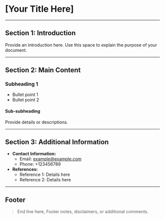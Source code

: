 <!-- A4 Template -->

# **[Your Title Here]**

---

## **Section 1: Introduction**

Provide an introduction here. Use this space to explain the purpose of your document.

---

## **Section 2: Main Content**

### **Subheading 1**
- Bullet point 1
- Bullet point 2

#### **Sub-subheading**
Provide details or descriptions.

---

## **Section 3: Additional Information**

- **Contact Information:**
  - Email: example@example.com
  - Phone: +123456789
- **References:** 
  - Reference 1: Details here
  - Reference 2: Details here

---

## **Footer**

> End line here, Footer notes, disclaimers, or additional comments.